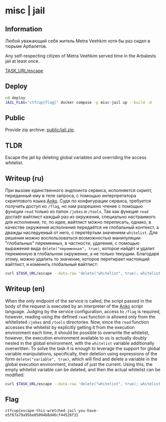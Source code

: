 # misc | jail

## Information

Любой уважающий себя житель Metra Veehkim хотя бы раз сидел в тюрьме Арбалетов.

Any self-respecting citizen of Metra Veehkim served time in the Arbalests jail at least once.

[TASK_URL/escape](TASK_URL/escape)

## Deploy

```bash
cd deploy
JAIL_FLAG="ctfcup{flag}" docker compose -p misc-jail up --build -d
```

## Public

Provide zip archive: [public/jail.zip](public/jail.zip).

## TLDR

Escape the jail by deleting global variables and overriding the access whitelist.

## Writeup (ru)

При вызове единственного эндпоинта сервиса, исполняется скрипт, переданный ему в теле запроса, с помощью интерпретатора скриптового языка [Anko](https://github.com/mattn/anko). Судя по конфигурации сервиса, требуется получить доступ ко `/flag`, но нам разрешено чтение с помощью функции `read` только из папок `/jokes` и `/tools`. Так как функция `read` достаёт вайтлист каждый раз из окружения, специально настраимого для исполнения, то, по идее, вайтлист можно переписать, однако, в качестве окружения исполнения передаётся не глобальный контекст, а дважды наследуемый от него, с перетёртым значением `whitelist`. Для решения можно воспользоваться возможностью манипуляции "глобальных" переменных, в частности, удаления, с помощью выражения вида `delete("переменная", true)`, которое найдёт и удалит переменную в глобальном окружении, а не только текущим. Благодаря этому, можно удалить то значение, которое перетирает настоящий вайтлист, и изменить глобальный вайтлист:

```bash
curl $TASK_URL/escape --data-raw 'delete("whitelist", true); whitelist[0] = "/"; read("/flag")'
```

## Writeup (en)

When the only endpoint of the service is called, the script passed in the body of the request is executed by an interpreter of the [Anko](https://github.com/mattn/anko) script language. Judging by the service configuration, access to `/flag` is required, however, reading using the defined `read` function is allowed only from the whitelisted `/jokes` and `/tools` directories. Now, since the `read` function accesses the whitelist by explicitly getting it from the execution environment each time, it should be possible to overwrite the whitelist, however, the execution environment available to us is actually doubly nested in the global environment, with the `whitelist` variable additionally overwritten. To solve the task it is enough to leverage the support for global variable manipulations, specifically, their deletion using expressions of the form `delete("variable", true)`, which will find and delete a variable in the global execution environment, instead of just the current. Using this, the empty whitelist variable can be deleted, and then the actual whitelist can be modified:

```bash
curl $TASK_URL/escape --data-raw 'delete("whitelist", true); whitelist[0] = "/"; read("/flag")'
```

## Flag

`ctfcup{escape-this-wretched-jail-you-have-e5f67a79a95be05094b8d46cf44520f3}`
